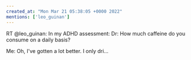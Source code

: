 ```yaml
---
created_at: "Mon Mar 21 05:38:05 +0000 2022"
mentions: ['leo_guinan']
---
```


RT @leo_guinan: In my ADHD assessment:
Dr: How much caffeine do you consume on a daily basis?

Me: Oh, I've gotten a lot better. I only dri…
